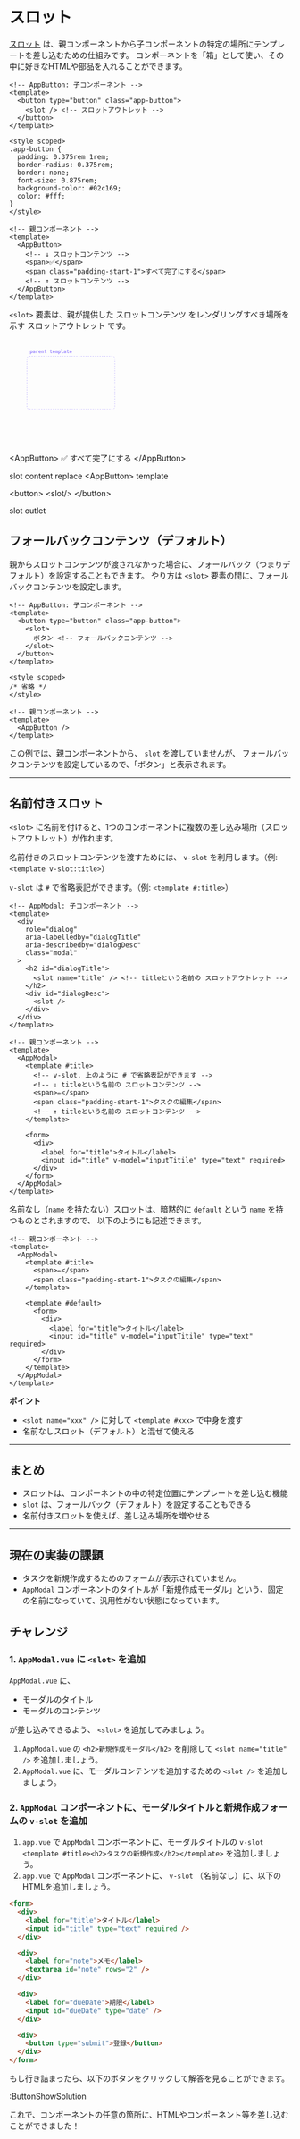 # スロット

[スロット](https://ja.vuejs.org/guide/components/slots.html#slot-content-and-outlet) は、親コンポーネントから子コンポーネントの特定の場所にテンプレートを差し込むための仕組みです。
コンポーネントを「箱」として使い、その中に好きなHTMLや部品を入れることができます。

```vue
<!-- AppButton: 子コンポーネント -->
<template>
  <button type="button" class="app-button">
    <slot /> <!-- スロットアウトレット -->
  </button>
</template>

<style scoped>
.app-button {
  padding: 0.375rem 1rem;
  border-radius: 0.375rem;
  border: none;
  font-size: 0.875rem;
  background-color: #02c169;
  color: #fff;
}
</style>
```

```vue
<!-- 親コンポーネント -->
<template>
  <AppButton>
    <!-- ↓ スロットコンテンツ -->
    <span>✅</span>
    <span class="padding-start-1">すべて完了にする</span>
    <!-- ↑ スロットコンテンツ -->
  </AppButton>
</template>
```

`<slot>` 要素は、親が提供した スロットコンテンツ をレンダリングすべき場所を示す スロットアウトレット です。

<svg width="960" height="360" viewBox="0 0 960 360" xmlns="http://www.w3.org/2000/svg" font-family="monospace" style="width: 100%; height: auto">
  <!-- Parent Template Box -->
  <rect x="60" y="60" width="300" height="180" rx="8" ry="8" fill="none" stroke="#9c89ff" stroke-dasharray="4 4" />
  <text x="70" y="50" font-size="16" fill="#9c89ff" font-weight="bold">parent template</text>

<text x="90" y="110" font-size="18" fill="#42b883">&lt;AppButton&gt;</text>
<rect x="120" y="125" width="200" height="40" rx="6" ry="6" fill="#ff6b6b" />
<text x="140" y="150" font-size="18" fill="#fff">✅ すべて完了にする</text>
<text x="90" y="190" font-size="18" fill="#42b883">&lt;/AppButton&gt;</text>

  <!-- Slot content label -->
  <circle cx="160" cy="225" r="8" fill="#ff6b6b" />
  <text x="175" y="230" font-size="16" fill="#ff6b6b">slot content</text>

  <!-- Fancy arrow -->
  <line x1="360" y1="150" x2="580" y2="150" stroke="#ff6b6b" stroke-width="2" marker-end="url(#arrowhead)" />
  <text x="450" y="140" font-size="16" fill="#ff6b6b">replace</text>

  <!-- Arrowhead definition -->
  <defs>
    <marker id="arrowhead" markerWidth="10" markerHeight="7"
            refX="10" refY="3.5" orient="auto">
      <polygon points="0 0, 10 3.5, 0 7" fill="#ff6b6b" />
    </marker>
  </defs>

  <!-- Child Template Box -->
  <rect x="600" y="60" width="300" height="180" rx="8" ry="8" fill="none" stroke="#9c89ff" stroke-dasharray="4 4" />
  <text x="610" y="50" font-size="16" fill="#9c89ff" font-weight="bold">&lt;AppButton&gt; template</text>

<text x="630" y="110" font-size="18" fill="#42b883">&lt;button&gt;</text>
<rect x="660" y="125" width="120" height="40" rx="6" ry="6" fill="#4c6fff" />
<text x="680" y="150" font-size="18" fill="#fff">&lt;slot/&gt;</text>
<text x="630" y="190" font-size="18" fill="#42b883">&lt;/button&gt;</text>

  <!-- Slot outlet label -->
  <circle cx="710" cy="225" r="8" fill="#4c6fff" />
  <text x="725" y="230" font-size="16" fill="#4c6fff">slot outlet</text>
</svg>

## フォールバックコンテンツ（デフォルト）

親からスロットコンテンツが渡されなかった場合に、フォールバック（つまりデフォルト）を設定することもできます。
やり方は `<slot>` 要素の間に、フォールバックコンテンツを設定します。

```vue
<!-- AppButton: 子コンポーネント -->
<template>
  <button type="button" class="app-button">
    <slot>
      ボタン <!-- フォールバックコンテンツ -->
    </slot>
  </button>
</template>

<style scoped>
/* 省略 */
</style>
```

```vue
<!-- 親コンポーネント -->
<template>
  <AppButton />
</template>
```

この例では、親コンポーネントから、 `slot` を渡していませんが、
フォールバックコンテンツを設定しているので、「ボタン」と表示されます。

---

## 名前付きスロット

`<slot>` に名前を付けると、1つのコンポーネントに複数の差し込み場所（スロットアウトレット）が作れます。

名前付きのスロットコンテンツを渡すためには、 `v-slot` を利用します。（例: `<template v-slot:title>`）

`v-slot` は `#` で省略表記ができます。（例: `<template #:title>`）

```vue
<!-- AppModal: 子コンポーネント -->
<template>
  <div
    role="dialog"
    aria-labelledby="dialogTitle"
    aria-describedby="dialogDesc"
    class="modal"
  >
    <h2 id="dialogTitle">
      <slot name="title" /> <!-- titleという名前の スロットアウトレット -->
    </h2>
    <div id="dialogDesc">
      <slot />
    </div>
  </div>
</template>
```

```vue
<!-- 親コンポーネント -->
<template>
  <AppModal>
    <template #title>
      <!-- v-slot. 上のように # で省略表記ができます -->
      <!-- ↓ titleという名前の スロットコンテンツ -->
      <span>✏️</span>
      <span class="padding-start-1">タスクの編集</span>
      <!-- ↑ titleという名前の スロットコンテンツ -->
    </template>

    <form>
      <div>
        <label for="title">タイトル</label>
        <input id="title" v-model="inputTitile" type="text" required>
      </div>
    </form>
  </AppModal>
</template>
```

名前なし（`name` を持たない）スロットは、暗黙的に `default` という `name` を持つものとされますので、
以下のようにも記述できます。

```vue
<!-- 親コンポーネント -->
<template>
  <AppModal>
    <template #title>
      <span>✏️</span>
      <span class="padding-start-1">タスクの編集</span>
    </template>

    <template #default>
      <form>
        <div>
          <label for="title">タイトル</label>
          <input id="title" v-model="inputTitile" type="text" required>
        </div>
      </form>
    </template>
  </AppModal>
</template>
```

**ポイント**

- `<slot name="xxx" />` に対して `<template #xxx>` で中身を渡す
- 名前なしスロット（デフォルト）と混ぜて使える

---

## まとめ

- スロットは、コンポーネントの中の特定位置にテンプレートを差し込む機能
- `slot` は、フォールバック（デフォルト）を設定することもできる
- 名前付きスロットを使えば、差し込み場所を増やせる

---

## 現在の実装の課題

- タスクを新規作成するためのフォームが表示されていません。
- `AppModal` コンポーネントのタイトルが「新規作成モーダル」という、固定の名前になっていて、汎用性がない状態になっています。

## チャレンジ

### 1. `AppModal.vue` に `<slot>` を追加

`AppModal.vue` に、

- モーダルのタイトル
- モーダルのコンテンツ

が差し込みできるよう、 `<slot>` を追加してみましょう。

1. `AppModal.vue` の `<h2>新規作成モーダル</h2>` を削除して `<slot name="title" />` を追加しましょう。
2. `AppModal.vue` に、モーダルコンテンツを追加するための `<slot />` を追加しましょう。

### 2. `AppModal` コンポーネントに、モーダルタイトルと新規作成フォームの `v-slot` を追加

1. `app.vue` で `AppModal` コンポーネントに、モーダルタイトルの `v-slot` `<template #title><h2>タスクの新規作成</h2></template>` を追加しましょう。
1. `app.vue` で `AppModal` コンポーネントに、 `v-slot` （名前なし）に、以下のHTMLを追加しましょう。

```html
<form>
  <div>
    <label for="title">タイトル</label>
    <input id="title" type="text" required />
  </div>

  <div>
    <label for="note">メモ</label>
    <textarea id="note" rows="2" />
  </div>

  <div>
    <label for="dueDate">期限</label>
    <input id="dueDate" type="date" />
  </div>

  <div>
    <button type="submit">登録</button>
  </div>
</form>
```

もし行き詰まったら、以下のボタンをクリックして解答を見ることができます。

:ButtonShowSolution

これで、コンポーネントの任意の箇所に、HTMLやコンポーネント等を差し込むことができました！
